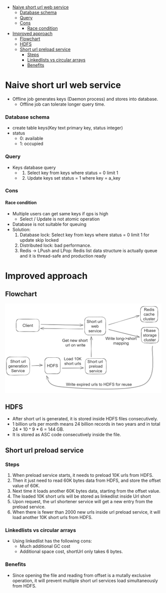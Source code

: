 - [Naive short url web service](#naive-short-url-web-service)
    - [Database schema](#database-schema)
    - [Query](#query)
    - [Cons](#cons)
      - [Race condition](#race-condition)
- [Improved approach](#improved-approach)
  - [Flowchart](#flowchart)
  - [HDFS](#hdfs)
  - [Short url preload service](#short-url-preload-service)
    - [Steps](#steps)
    - [Linkedlists vs circular arrays](#linkedlists-vs-circular-arrays)
    - [Benefits](#benefits)

# Naive short url web service
* Offline job generates keys \(Daemon process\) and stores into database.
  * Offline job can tolerate longer query time. 

### Database schema
* create table keys\(Key text primary key, status integer\)
* status
  * 0: available
  * 1: occupied

### Query
* Keys database query 
  * 1. Select key from keys where status = 0 limit 1 
  * 2. Update keys set status = 1 where key = a\_key

### Cons
#### Race condition
* Multiple users can get same keys if qps is high
  * Select / Update is not atomic operation
* Database is not suitable for queuing
* Solution: 
  1. Database lock: Select key from keys where status = 0 limit 1 for update skip locked
  2. Distributed lock: bad performance. 
  3. Redis -&gt; LPush and LPop: Redis list data structure is actually queue and it is thread-safe and production ready

# Improved approach

## Flowchart

![Flowchart](../.gitbook/assets/tinyurl_flowchart.png)

## HDFS 
* After short url is generated, it is stored inside HDFS files consecutively. 
* 1 billion urls per month means 24 billion records in two years and in total 24 * 10 ^ 9 * 6 = 144 GB.
* It is stored as ASC code consecutively inside the file.

## Short url preload service
### Steps
1. When preload service starts, it needs to preload 10K urls from HDFS. 
2. Then it just need to read 60K bytes data from HDFS, and store the offset value of 60K. 
3. Next time it loads another 60K bytes data, starting from the offset value. 
4. The loaded 10K short urls will be stored as linkedlist inside Url short
5. Upon request, the url shortener service will get a new entry from the preload service. 
6. When there is fewer than 2000 new urls inside url preload service, it will load another 10K short urls from HDFS. 

### Linkedlists vs circular arrays
* Using linkedlist has the following cons:
  * Much additional GC cost
  * Additional space cost, shortUrl only takes 6 bytes. 

### Benefits
* Since opening the file and reading from offset is a mutally exclusive operation, it will prevent multiple short url services load simultaneously from HDFS. 